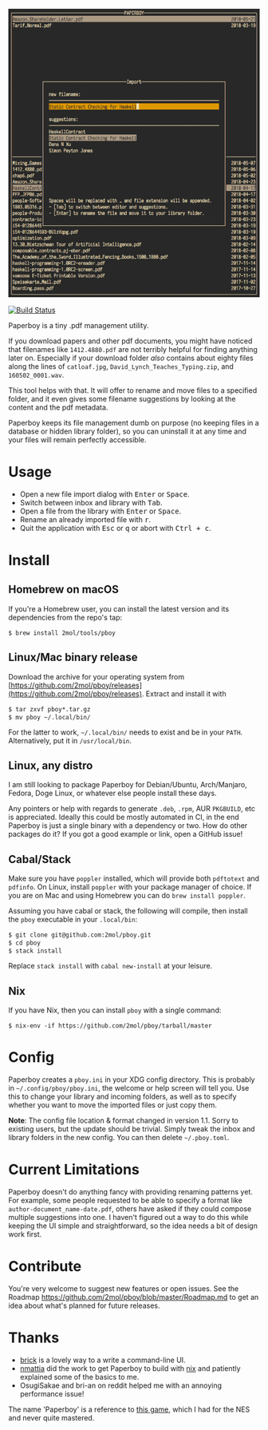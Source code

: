 ![import screen](https://raw.githubusercontent.com/2mol/pboy/master/doc/import.png)

[![Build Status](https://travis-ci.org/2mol/pboy.svg?branch=master)](https://travis-ci.org/2mol/pboy)

Paperboy is a tiny .pdf management utility.

If you download papers and other pdf documents, you might have noticed that filenames like `1412.4880.pdf` are not terribly helpful for finding anything later on. Especially if your download folder _also_ contains about eighty files along the lines of `catloaf.jpg`, `David_Lynch_Teaches_Typing.zip`, and `160502_0001.wav`.

This tool helps with that. It will offer to rename and move files to a specified folder, and it even gives some filename suggestions by looking at the content and the pdf metadata.

Paperboy keeps its file management dumb on purpose (no keeping files in a database or hidden library folder), so you can uninstall it at any time and your files will remain perfectly accessible.

# Usage

- Open a new file import dialog with <kbd>Enter</kbd> or <kbd>Space</kbd>.
- Switch between inbox and library with <kbd>Tab</kbd>.
- Open a file from the library with <kbd>Enter</kbd> or <kbd>Space</kbd>.
- Rename an already imported file with <kbd>r</kbd>.
- Quit the application with <kbd>Esc</kbd> or <kbd>q</kbd> or abort with <kbd>Ctrl + c</kbd>.

# Install

## Homebrew on macOS

If you're a Homebrew user, you can install the latest version and its dependencies from the repo's tap:

```
$ brew install 2mol/tools/pboy
```

## Linux/Mac binary release

Download the archive for your operating system from [https://github.com/2mol/pboy/releases](https://github.com/2mol/pboy/releases). Extract and install it with

```
$ tar zxvf pboy*.tar.gz
$ mv pboy ~/.local/bin/
```

For the latter to work, `~/.local/bin/` needs to exist and be in your `PATH`. Alternatively, put it in `/usr/local/bin`.

## Linux, any distro

I am still looking to package Paperboy for Debian/Ubuntu, Arch/Manjaro, Fedora, Doge Linux, or whatever else people install these days.

Any pointers or help with regards to generate `.deb`, `.rpm`, AUR `PKGBUILD`, etc is appreciated. Ideally this could be mostly automated in CI, in the end Paperboy is just a single binary with a dependency or two. How do other packages do it? If you got a good example or link, open a GitHub issue!

## Cabal/Stack

Make sure you have `poppler` installed, which will provide both `pdftotext` and `pdfinfo`. On Linux, install `poppler` with your package manager of choice. If you are on Mac and using Homebrew you can do `brew install poppler`.

Assuming you have cabal or stack, the following will compile, then install the `pboy` executable in your `.local/bin`:

```
$ git clone git@github.com:2mol/pboy.git
$ cd pboy
$ stack install
```

Replace `stack install` with `cabal new-install` at your leisure.

## Nix

If you have Nix, then you can install `pboy` with a single command:

```
$ nix-env -if https://github.com/2mol/pboy/tarball/master
```

# Config

Paperboy creates a `pboy.ini` in your XDG config directory. This is probably in `~/.config/pboy/pboy.ini`, the welcome or help screen will tell you. Use this to change your library and incoming folders, as well as to specify whether you want to move the imported files or just copy them.

**Note**: The config file location & format changed in version 1.1. Sorry to existing users, but the update should be trivial. Simply tweak the inbox and library folders in the new config. You can then delete `~/.pboy.toml`.

# Current Limitations

Paperboy doesn't do anything fancy with providing renaming patterns yet. For example, some people requested to be able to specify a format like `author-document_name-date.pdf`, others have asked if they could compose multiple suggestions into one. I haven't figured out a way to do this while keeping the UI simple and straightforward, so the idea needs a bit of design work first.

# Contribute

You're very welcome to suggest new features or open issues. See the Roadmap https://github.com/2mol/pboy/blob/master/Roadmap.md to get an idea about what's planned for future releases.

# Thanks

- [brick](https://github.com/jtdaugherty/brick) is a lovely way to a write a command-line UI.
- [nmattia](https://github.com/nmattia) did the work to get Paperboy to build with [nix](https://github.com/NixOS/nix) and patiently explained some of the basics to me.
- OsugiSakae and bri-an on reddit helped me with an annoying performance issue!

The name 'Paperboy' is a reference to [this game](https://en.wikipedia.org/wiki/Paperboy_(video_game)), which I had for the NES and never quite mastered.
